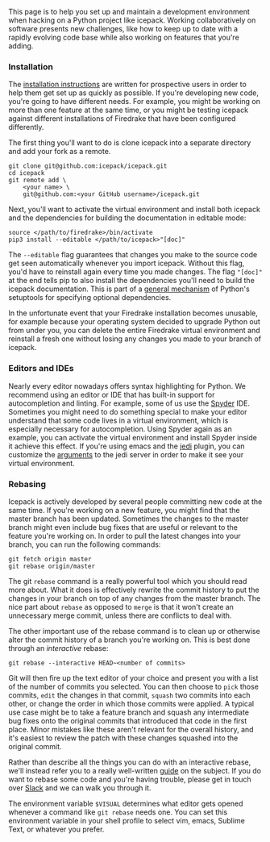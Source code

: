 <!--
.. title: Maintenance
.. slug: maintenance
.. date: 2020-09-18 09:58:03 UTC-07:00
.. tags: 
.. category: 
.. link: 
.. description: 
.. type: text
-->

This page is to help you set up and maintain a development environment when hacking on a Python project like icepack.
Working collaboratively on software presents new challenges, like how to keep up to date with a rapidly evolving code base while also working on features that you're adding.

### Installation

The [installation instructions](/install/) are written for prospective users in order to help them get set up as quickly as possible.
If you're developing new code, you're going to have different needs.
For example, you might be working on more than one feature at the same time, or you might be testing icepack against different installations of Firedrake that have been configured differently.

The first thing you'll want to do is clone icepack into a separate directory and add your fork as a remote.

```shell
git clone git@github.com:icepack/icepack.git
cd icepack
git remote add \
    <your name> \
    git@github.com:<your GitHub username>/icepack.git
```

Next, you'll want to activate the virtual environment and install both icepack and the dependencies for building the documentation in editable mode:

```shell
source </path/to/firedrake>/bin/activate
pip3 install --editable </path/to/icepack>"[doc]"
```

The `--editable` flag guarantees that changes you make to the source code get seen automatically whenever you import icepack.
Without this flag, you'd have to reinstall again every time you made changes.
The flag `"[doc]"` at the end tells pip to also install the dependencies you'll need to build the icepack documentation.
This is part of a [general mechanism](https://setuptools.readthedocs.io/en/latest/references/keywords.html) of Python's setuptools for specifying optional dependencies.

In the unfortunate event that your Firedrake installation becomes unusable, for example because your operating system decided to upgrade Python out from under you, you can delete the entire Firedrake virtual environment and reinstall a fresh one without losing any changes you made to your branch of icepack.

### Editors and IDEs

Nearly every editor nowadays offers syntax highlighting for Python.
We recommend using an editor or IDE that has built-in support for autocompletion and linting.
For example, some of us use the [Spyder](https://www.spyder-ide.org/) IDE.
Sometimes you might need to do something special to make your editor understand that some code lives in a virtual environment, which is especially necessary for autocompletion.
Using Spyder again as an example, you can activate the virtual environment and install Spyder inside it achieve this effect.
If you're using emacs and the [jedi](https://jedi.readthedocs.io/en/latest/) plugin, you can customize the [arguments](http://tkf.github.io/emacs-jedi/latest/#jedi:server-args) to the jedi server in order to make it see your virtual environment.

### Rebasing

Icepack is actively developed by several people committing new code at the same time.
If you're working on a new feature, you might find that the master branch has been updated.
Sometimes the changes to the master branch might even include bug fixes that are useful or relevant to the feature you're working on.
In order to pull the latest changes into your branch, you can run the following commands:

```shell
git fetch origin master
git rebase origin/master
```

The git `rebase` command is a really powerful tool which you should read more about.
What it does is effectively rewrite the commit history to put the changes in your branch on top of any changes from the master branch.
The nice part about `rebase` as opposed to `merge` is that it won't create an unnecessary merge commit, unless there are conflicts to deal with.

The other important use of the rebase command is to clean up or otherwise alter the commit history of a branch you're working on.
This is best done through an *interactive* rebase:

```shell
git rebase --interactive HEAD~<number of commits>
```

Git will then fire up the text editor of your choice and present you with a list of the number of commits you selected.
You can then choose to `pick` those commits, `edit` the changes in that commit, `squash` two commits into each other, or change the order in which those commits were applied.
A typical use case might be to take a feature branch and squash any intermediate bug fixes onto the original commits that introduced that code in the first place.
Minor mistakes like these aren't relevant for the overall history, and it's easiest to review the patch with these changes squashed into the original commit.

Rather than describe all the things you can do with an interactive rebase, we'll instead refer you to a really well-written [guide](https://git-rebase.io/) on the subject.
If you do want to rebase some code and you're having trouble, please get in touch over [Slack](/contact/) and we can walk you through it.

The environment variable `$VISUAL` determines what editor gets opened whenever a command like `git rebase` needs one.
You can set this environment variable in your shell profile to select vim, emacs, Sublime Text, or whatever you prefer.
